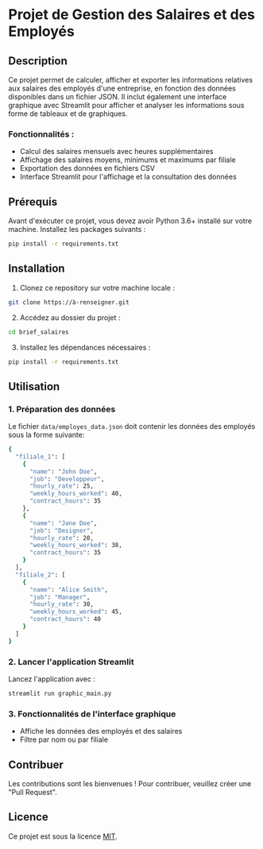 # Projet de Gestion des Salaires et des Employés

## Description
Ce projet permet de calculer, afficher et exporter les informations relatives aux salaires des employés d'une entreprise, en fonction des données disponibles dans un fichier JSON. Il inclut également une interface graphique avec Streamlit pour afficher et analyser les informations sous forme de tableaux et de graphiques.

### Fonctionnalités :
- Calcul des salaires mensuels avec heures supplémentaires
- Affichage des salaires moyens, minimums et maximums par filiale
- Exportation des données en fichiers CSV
- Interface Streamlit pour l'affichage et la consultation des données

## Prérequis
Avant d'exécuter ce projet, vous devez avoir Python 3.6+ installé sur votre machine. Installez les packages suivants :

```bash
pip install -r requirements.txt
```

## Installation

1. Clonez ce repository sur votre machine locale :

```bash
git clone https://à-renseigner.git
```

2. Accédez au dossier du projet :

```bash
cd brief_salaires
```

3. Installez les dépendances nécessaires :

```bash
pip install -r requirements.txt
```

## Utilisation

### 1. Préparation des données
Le fichier `data/employes_data.json` doit contenir les données des employés sous la forme suivante:

```bash 
{
  "filiale_1": [
    {
      "name": "John Doe",
      "job": "Developpeur",
      "hourly_rate": 25,
      "weekly_hours_worked": 40,
      "contract_hours": 35
    },
    {
      "name": "Jane Doe",
      "job": "Designer",
      "hourly_rate": 20,
      "weekly_hours_worked": 38,
      "contract_hours": 35
    }
  ],
  "filiale_2": [
    {
      "name": "Alice Smith",
      "job": "Manager",
      "hourly_rate": 30,
      "weekly_hours_worked": 45,
      "contract_hours": 40
    }
  ]
}
```

### 2. Lancer l'application Streamlit
Lancez l'application avec :

```bash
streamlit run graphic_main.py
```

### 3. Fonctionnalités de l'interface graphique
- Affiche les données des employés et des salaires
- Filtre par nom ou par filiale

## Contribuer
Les contributions sont les bienvenues ! Pour contribuer, veuillez créer une "Pull Request".

## Licence
Ce projet est sous la licence [MIT](LICENSE).
